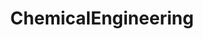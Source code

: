 ---
title: ChemicalEngineering
crosslinks:
- u_imguralbumbot
- autotldr
- youtubefactsbot
- mead
- AirForce
- AutoCAD
- AskAcademia
- LifeProTips
- Homebrewing
- berkeley
- paralegal
- oil
- youtubot
- WTF
- confession
- videos
- cscareerquestions
- nicesexygirl
- botwatch
- AskReddit
---
